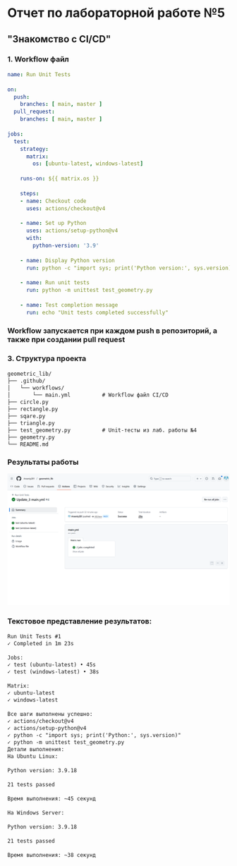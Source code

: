 # Отчет по лабораторной работе №5
## "Знакомство с CI/CD"

### 1. Workflow файл

```yaml
name: Run Unit Tests

on:
  push:
    branches: [ main, master ]
  pull_request:
    branches: [ main, master ]

jobs:
  test:
    strategy:
      matrix:
        os: [ubuntu-latest, windows-latest]
    
    runs-on: ${{ matrix.os }}
    
    steps:
    - name: Checkout code
      uses: actions/checkout@v4
      
    - name: Set up Python
      uses: actions/setup-python@v4
      with:
        python-version: '3.9'
        
    - name: Display Python version
      run: python -c "import sys; print('Python version:', sys.version)"
      
    - name: Run unit tests
      run: python -m unittest test_geometry.py
      
    - name: Test completion message
      run: echo "Unit tests completed successfully"
```
### Workflow запускается при каждом push в репозиторий, а также при создании pull request

### 3. Структура проекта
```text
geometric_lib/
├── .github/
│   └── workflows/
│       └── main.yml          # Workflow файл CI/CD
├── circle.py   
├── rectangle.py
├── sqare.py
├── triangle.py
├── test_geometry.py          # Unit-тесты из лаб. работы №4
├── geometry.py
└── README.md
```
### Результаты работы
![CI/CD Workflow Results](https://github.com/Arseniy281/geometric_lib/raw/main/github_workflow_lab_isrpo_5.png)

### Текстовое представление результатов:
```text
Run Unit Tests #1
✓ Completed in 1m 23s

Jobs:
✓ test (ubuntu-latest) • 45s
✓ test (windows-latest) • 38s

Matrix:
✓ ubuntu-latest
✓ windows-latest

Все шаги выполнены успешно:
✓ actions/checkout@v4
✓ actions/setup-python@v4
✓ python -c "import sys; print('Python:', sys.version)"
✓ python -m unittest test_geometry.py
Детали выполнения:
На Ubuntu Linux:

Python version: 3.9.18

21 tests passed

Время выполнения: ~45 секунд

На Windows Server:

Python version: 3.9.18

21 tests passed

Время выполнения: ~38 секунд
```